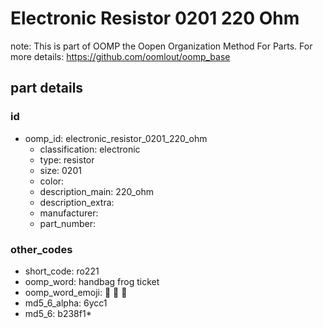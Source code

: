 # Electronic Resistor 0201 220 Ohm  

note: This is part of OOMP the Oopen Organization Method For Parts. For more details: https://github.com/oomlout/oomp_base

##  part details





### id
* oomp_id: electronic_resistor_0201_220_ohm
  * classification: electronic
  * type: resistor
  * size: 0201
  * color: 
  * description_main: 220_ohm
  * description_extra: 
  * manufacturer: 
  * part_number: 

### other_codes
* short_code: ro221
* oomp_word: handbag frog ticket
* oomp_word_emoji: :handbag: :frog: :ticket:
* md5_6_alpha: 6ycc1
* md5_6: b238f1* 